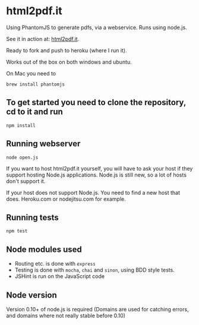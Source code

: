 html2pdf.it
===========
Using PhantomJS to generate pdfs, via a webservice. Runs using node.js.

See it in action at: [html2pdf.it](http://www.html2pdf.it).

Ready to fork and push to heroku (where I run it).

Works out of the box on both windows and ubuntu.

On Mac you need to
```
brew install phantomjs
```

To get started you need to clone the repository, cd to it and run
-----------
```
npm install
```

Running webserver
-----------
```
node open.js
```

If you want to host html2pdf.it yourself, you will have to ask your host if they support hosting Node.js applications.
Node.js is still new, so a lot of hosts don't support it. 

If your host does not support Node.js. You need to find a new host
that does. Heroku.com or nodejitsu.com for example.

Running tests
-----------
```
npm test
```

Node modules used
----------------
- Routing etc. is done with `express`
- Testing is done with `mocha`, `chai` and `sinon`, using BDD style tests.
- JSHint is run on the JavaScript code

Node version
------------
Version 0.10+ of node.js is required (Domains are used for catching errors, and domains where not really stable before 0.10)
